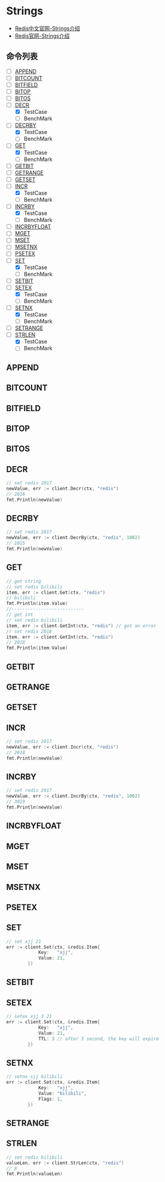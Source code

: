 # Strings
- [Redis中文官网-Strings介绍](http://www.redis.cn/commands.html#string)
- [Redis官网-Strings介绍](https://redis.io/commands#string)
## 命令列表 
- [ ] [APPEND](#APPEND)
- [ ] [BITCOUNT](#BITCOUNT)
- [ ] [BITFIELD](#BITFIELD)
- [ ] [BITOP](#BITOP)
- [ ] [BITOS](#BITOS)
- [ ] [DECR](#DECR)
    - [x] TestCase
    - [ ] BenchMark
- [ ] [DECRBY](#DECRBY)
    - [x] TestCase
    - [ ] BenchMark
- [ ] [GET](#GET)
    - [x] TestCase
    - [ ] BenchMark
- [ ] [GETBIT](#GETBIT)
- [ ] [GETRANGE](#GETRANGE)
- [ ] [GETSET](#GETSET)
- [ ] [INCR](#INCR)
    - [x] TestCase
    - [ ] BenchMark
- [ ] [INCRBY](#INCRBY)
    - [x] TestCase
    - [ ] BenchMark
- [ ] [INCRBYFLOAT](#INCRBYFLOAT)
- [ ] [MGET](#MGET)
- [ ] [MSET](#MSET)
- [ ] [MSETNX](#MSETNX)
- [ ] [PSETEX](#PSETEX)
- [ ] [SET](#SET)
    - [x] TestCase
    - [ ] BenchMark
- [ ] [SETBIT](#SETBIT)
- [ ] [SETEX](#SETEX)
    - [x] TestCase
    - [ ] BenchMark
- [ ] [SETNX](#SETNX)
    - [x] TestCase
    - [ ] BenchMark
- [ ] [SETRANGE](#SETRANGE)
- [ ] [STRLEN](#STRLEN)
    - [x] TestCase
    - [ ] BenchMark
## <span id="APPEND">APPEND</span>
## <span id="BITCOUNT">BITCOUNT</span>
## <span id="BITFIELD">BITFIELD</span>
## <span id="BITOP">BITOP</span>
## <span id="BITOS">BITOS</span>
## <span id="DECR">DECR</span>
```go
// set redis 2017
newValue, err := client.Decr(ctx, "redis")
// 2016
fmt.Println(newValue)
```
## <span id="DECRBY">DECRBY</span>
```go
// set redis 2017
newValue, err := client.DecrBy(ctx, "redis", 1002)
// 1015
fmt.Println(newValue)
```
## <span id="GET">GET</span>
```go
// get string
// set redis bilibili
item, err := client.Get(ctx, "redis")
// bilibili
fmt.Println(item.Value)
//---------------------------
// get int
// set redis bilibili
item, err := client.GetInt(ctx, "redis") // got an error
// set redis 2018
item, err := client.GetInt(ctx, "redis")
// 2018
fmt.Println(item.Value)
```
## <span id="GETBIT">GETBIT</span>
## <span id="GETRANGE">GETRANGE</span>
## <span id="GETSET">GETSET</span>
## <span id="INCR">INCR</span>
```go
// set redis 2017
newValue, err := client.Incr(ctx, "redis")
// 2018
fmt.Println(newValue)
```
## <span id="INCRBY">INCRBY</span>
```go
// set redis 2017
newValue, err := client.IncrBy(ctx, "redis", 1002)
// 3019
fmt.Println(newValue)
```
## <span id="INCRBYFLOAT">INCRBYFLOAT</span>
## <span id="MGET">MGET</span>
## <span id="MSET">MSET</span>
## <span id="MSETNX">MSETNX</span>
## <span id="PSETEX">PSETEX</span>
## <span id="SET">SET</span>
```go
// set xjj 21 
err := client.Set(ctx, &redis.Item{
            Key:   "xjj",
            Value: 21,
        })
```
## <span id="SETBIT">SETBIT</span>
## <span id="SETEX">SETEX</span>
```go
// setex xjj 3 21 
err := client.Set(ctx, &redis.Item{
            Key:   "xjj",
            Value: 21,
            TTL: 3 // after 3 second, the key will expire
        })
```
## <span id="SETNX">SETNX</span>
```go
// setnx xjj bilibili
err := client.Set(ctx, &redis.Item{
            Key:   "xjj",
            Value: "bilibili",
            Flags: 1,
        })
```
## <span id="SETRANGE">SETRANGE</span>
## <span id="STRLEN">STRLEN</span>
```go
// set redis bilibili
valueLen, err := client.StrLen(ctx, "redis")
// 8
fmt.Println(valueLen)
```




































































